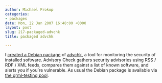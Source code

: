 ```yaml
---
author: Michael Prokop
categories:
- packages
date: Mon, 22 Jan 2007 16:40:00 +0000
layout: post
slug: 217-packaged-advchk
title: packaged advchk

---
```

I [created a Debian package](http://hg.grml.org/advchk/) of [advchk](http://advchk.unixgu.ru/), a tool for monitoring the security of installed software. Advisory Check gathers security advisories using RSS / RDF / XML feeds, compares them against a list of known software, and alerts you if
you\`re vulnerable. As usual the Debian package is available via [the grml\-testing pool](http://deb.grml.org/).
